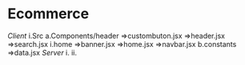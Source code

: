 # Ecommerce
*Client*
i.Src
a.Components/header
=>custombuton.jsx
=>header.jsx
=>search.jsx
i.home
=>banner.jsx
=>home.jsx
=>navbar.jsx
b.constants
=>data.jsx
*Server*
i.
ii.
